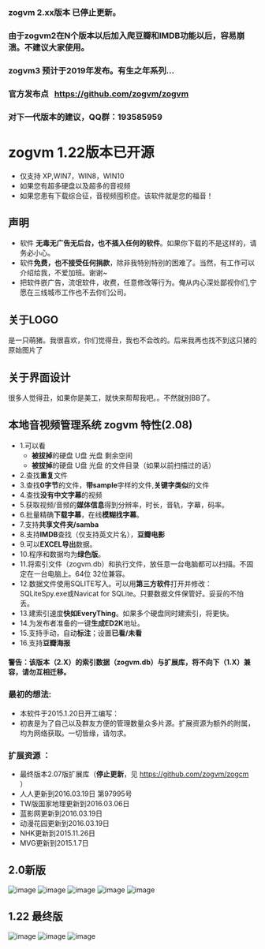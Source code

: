 ### zogvm 2.xx版本 已停止更新。 
### 由于zogvm2在N个版本以后加入爬豆瓣和IMDB功能以后，容易崩溃。不建议大家使用。
### zogvm3 预计于2019年发布。有生之年系列...
### 官方发布点   https://github.com/zogvm/zogvm

### 对下一代版本的建议，QQ群：193585959

# zogvm 1.22版本已开源

* 仅支持 XP,WIN7，WIN8，WIN10
* 如果您有超多硬盘以及超多的音视频
* 如果您患有下载综合征，音视频囤积症。该软件就是您的福音！

## 声明
* 软件 **无毒无广告无后台，也不插入任何的软件**。如果你下载的不是这样的，请务必小心。
* 软件**免费，也不接受任何捐款**，除非我特别特别的困难了。当然，有工作可以介绍给我，不爱加班。谢谢~
* 把软件嵌广告，流氓软件，收费，任意修改等行为。俺从内心深处鄙视你们,宁愿在三线城市工作也不去你们公司。

## 关于LOGO
是一只萌猪。我很喜欢，你们觉得丑，我也不会改的。后来我再也找不到这只猪的原始图片了

## 关于界面设计
很多人觉得丑，如果你是美工，就快来帮帮我吧。。不然就别BB了。

## 本地音视频管理系统 zogvm 特性(2.08)

* 1.可以看
    * **被拔掉**的硬盘 U盘 光盘 剩余空间
    * **被拔掉**的硬盘 U盘 光盘 的文件目录（如果以前扫描过的话）
* 2.查找**重复**文件
* 3.查找**0字节**的文件，**带sample**字样的文件,**关键字类似**的文件
* 4.查找**没有中文字幕**的视频
* 5.获取视频/音频的**媒体信息**得到分辨率，时长，音轨，字幕，码率。
* 6.批量精确**下载字幕**，在线**模糊找字幕**。
* 7.支持**共享文件夹/samba**
* 8.支持**IMDB**查找（仅支持英文片名），**豆瓣电影**
* 9.可以**EXCEL导出**数据。
* 10.程序和数据均为**绿色版**。
* 11.将索引文件（zogvm.db）和执行文件，放任意一台电脑都可以扫描。不固定在一台电脑上。64位 32位兼容。
* 12.数据文件使用SQLITE写入。可以用**第三方软件**打开并修改：SQLiteSpy.exe或Navicat for SQLite。只要数据文件保管好。妥妥的不怕丢。
* 13.建索引速度**快如EveryThing**。如果多个硬盘同时建索引，将更快。
* 14.为发布者准备的一键**生成ED2K**地址。
* 15.支持手动，自动**标注**；设置**已看/未看**
* 16.支持**豆瓣海报**

#### 警告：该版本（2.X）的索引数据（zogvm.db）与扩展库，将不向下（1.X）兼容，请勿互相迁移。

### 最初的想法:
* 本软件于2015.1.20日开工编写：
* 初衷是为了自己以及群友方便的管理数量众多片源。扩展资源为额外的附属，均为网络获取。一切皆缘，请勿求。

### 扩展资源 ：
* 最终版本2.07版扩展库（**停止更新**，见 https://github.com/zogvm/zogcm ）
* 人人更新到2016.03.19日 第97995号
* TW版国家地理更新到2016.03.06日
* 蓝影网更新到2016.03.19日
* 动漫花园更新到2016.03.19日
* NHK更新到2015.11.26日
* MVG更新到2015.1.7日


## 2.0新版

 ![image](https://raw.githubusercontent.com/zogvm/zogvm/master/zogvm2.0.jpg)
 ![image](https://raw.githubusercontent.com/zogvm/zogvm/master/zogvm2.03.JPG)
 ![image](https://github.com/zogvm/zogvm/raw/master/zogvm2/%E8%AF%B4%E6%98%8E/%E5%BB%BA%E7%B4%A2%E5%BC%95.PNG)
 ![image](https://github.com/zogvm/zogvm/raw/master/zogvm2/%E8%AF%B4%E6%98%8E/%E6%A3%80%E7%B4%A2.PNG)
 ![image](https://github.com/zogvm/zogvm/raw/master/zogvm2/%E8%AF%B4%E6%98%8E/%E6%89%A9%E5%B1%95%E5%BA%93%E4%B8%8E%E8%AE%BE%E7%BD%AE.PNG)

## 1.22 最终版
![image](https://github.com/zogvm/zogvm/raw/master/zogvm1.22/%E8%AF%B4%E6%98%8E/zogvm%E8%AF%B4%E6%98%8E-%E7%AC%AC1%E6%AD%A5-%E5%BB%BA%E7%B4%A2%E5%BC%95.PNG)
![image](https://github.com/zogvm/zogvm/raw/master/zogvm1.22/%E8%AF%B4%E6%98%8E/zogvm%E8%AF%B4%E6%98%8E-%E7%AC%AC2%E6%AD%A5-%E6%A3%80%E7%B4%A2%E4%B8%8E%E5%AF%BC%E5%87%BA.PNG)
![image](https://github.com/zogvm/zogvm/raw/master/zogvm1.22/%E8%AF%B4%E6%98%8E/zogvm%E8%AF%B4%E6%98%8E-%E7%AC%AC3%E6%AD%A5-%E4%B8%8B%E5%AD%97%E5%B9%95%E4%B8%8E%E6%89%A9%E5%B1%95%E5%BA%93.PNG)


